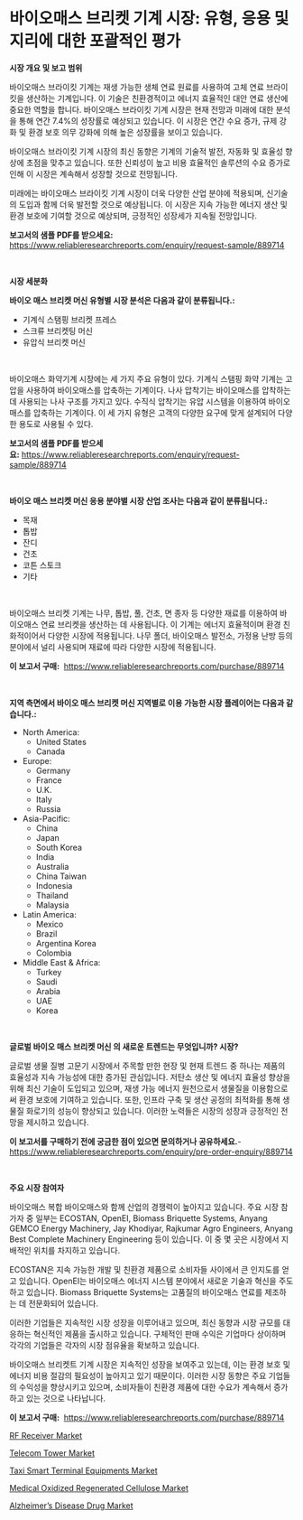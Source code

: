 <p><h1>바이오매스 브리켓 기계 시장: 유형, 응용 및 지리에 대한 포괄적인 평가</h1></p><p><strong>시장 개요 및 보고 범위</strong></p>
<p><p>바이오매스 브라이킷 기계는 재생 가능한 생체 연료 원료를 사용하여 고체 연료 브라이킷을 생산하는 기계입니다. 이 기술은 친환경적이고 에너지 효율적인 대안 연료 생산에 중요한 역할을 합니다. 바이오매스 브라이킷 기계 시장은 현재 전망과 미래에 대한 분석을 통해 연간 7.4%의 성장률로 예상되고 있습니다. 이 시장은 연간 수요 증가, 규제 강화 및 환경 보호 의무 강화에 의해 높은 성장률을 보이고 있습니다.</p><p>바이오매스 브라이킷 기계 시장의 최신 동향은 기계의 기술적 발전, 자동화 및 효율성 향상에 초점을 맞추고 있습니다. 또한 신뢰성이 높고 비용 효율적인 솔루션의 수요 증가로 인해 이 시장은 계속해서 성장할 것으로 전망됩니다.</p><p>미래에는 바이오매스 브라이킷 기계 시장이 더욱 다양한 산업 분야에 적용되며, 신기술의 도입과 함께 더욱 발전할 것으로 예상됩니다. 이 시장은 지속 가능한 에너지 생산 및 환경 보호에 기여할 것으로 예상되며, 긍정적인 성장세가 지속될 전망입니다.</p></p>
<p><strong>보고서의 샘플 PDF를 받으세요:</strong> <a href="https://www.reliableresearchreports.com/enquiry/request-sample/889714">https://www.reliableresearchreports.com/enquiry/request-sample/889714</a></p>
<p>&nbsp;</p>
<p><strong>시장 세분화</strong></p>
<p><strong>바이오 매스 브리켓 머신 유형별 시장 분석은 다음과 같이 분류됩니다.:</strong></p>
<p><ul><li>기계식 스탬핑 브리켓 프레스</li><li>스크류 브리켓팅 머신</li><li>유압식 브리켓 머신</li></ul></p>
<p>&nbsp;</p>
<p><p>바이오매스 화약기계 시장에는 세 가지 주요 유형이 있다. 기계식 스탬핑 화약 기계는 고압을 사용하여 바이오매스를 압축하는 기계이다. 나사 압착기는 바이오매스를 압착하는 데 사용되는 나사 구조를 가지고 있다. 수직식 압착기는 유압 시스템을 이용하여 바이오매스를 압축하는 기계이다. 이 세 가지 유형은 고객의 다양한 요구에 맞게 설계되어 다양한 용도로 사용될 수 있다.</p></p>
<p><strong>보고서의 샘플 PDF를 받으세요:</strong>&nbsp;<a href="https://www.reliableresearchreports.com/enquiry/request-sample/889714">https://www.reliableresearchreports.com/enquiry/request-sample/889714</a></p>
<p>&nbsp;</p>
<p><strong> 바이오 매스 브리켓 머신 응용 분야별 시장 산업 조사는 다음과 같이 분류됩니다.:</strong></p>
<p><ul><li>목재</li><li>톱밥</li><li>잔디</li><li>건초</li><li>코튼 스토크</li><li>기타</li></ul></p>
<p>&nbsp;</p>
<p><p>바이오매스 브리켓 기계는 나무, 톱밥, 풀, 건초, 면 종자 등 다양한 재료를 이용하여 바이오매스 연료 브리켓을 생산하는 데 사용됩니다. 이 기계는 에너지 효율적이며 환경 친화적이어서 다양한 시장에 적용됩니다. 나무 폴더, 바이오매스 발전소, 가정용 난방 등의 분야에서 널리 사용되며 재료에 따라 다양한 시장에 적용됩니다.</p></p>
<p><strong>이 보고서 구매:</strong>&nbsp; <a href="https://www.reliableresearchreports.com/purchase/889714">https://www.reliableresearchreports.com/purchase/889714</a></p>
<p>&nbsp;</p>
<p><strong>지역 측면에서 바이오 매스 브리켓 머신 지역별로 이용 가능한 시장 플레이어는 다음과 같습니다.:</strong></p>
<p><ul>
    <li>
        North America:
        <ul>
            <li>United States</li>
            <li>Canada</li>
        </ul>
    </li>
    <li>
        Europe:
        <ul>
            <li>Germany</li>
            <li>France</li>
            <li>U.K.</li>
            <li>Italy</li>
            <li>Russia</li>
        </ul>
    </li>
    <li>
        Asia-Pacific:
        <ul>
            <li>China</li>
            <li>Japan</li>
            <li>South Korea</li>
            <li>India</li>
            <li>Australia</li>
            <li>China Taiwan</li>
            <li>Indonesia</li>
            <li>Thailand</li>
            <li>Malaysia</li>
        </ul>
    </li>
    <li>
        Latin America:
        <ul>
            <li>Mexico</li>
            <li>Brazil</li>
            <li>Argentina Korea</li>
            <li>Colombia</li>
        </ul>
    </li>
    <li>
        Middle East & Africa:
        <ul>
            <li>Turkey</li>
            <li>Saudi</li>
            <li>Arabia</li>
            <li>UAE</li>
            <li>Korea</li>
        </ul>
    </li>
    </ul></p>
<p>&nbsp;</p>
<p><strong>글로벌 바이오 매스 브리켓 머신 의 새로운 트렌드는 무엇입니까? 시장?</strong></p>
<p><p>글로벌 생물 질병 고문기 시장에서 주목할 만한 현장 및 현재 트렌드 중 하나는 제품의 효율성과 지속 가능성에 대한 증가된 관심입니다. 저탄소 생산 및 에너지 효율성 향상을 위해 최신 기술이 도입되고 있으며, 재생 가능 에너지 원천으로서 생물질을 이용함으로써 환경 보호에 기여하고 있습니다. 또한, 인프라 구축 및 생산 공정의 최적화를 통해 생물질 화로기의 성능이 향상되고 있습니다. 이러한 노력들은 시장의 성장과 긍정적인 전망을 제시하고 있습니다.</p></p>
<p><strong>이 보고서를 구매하기 전에 궁금한 점이 있으면 문의하거나 공유하세요.</strong>- <a href="https://www.reliableresearchreports.com/enquiry/pre-order-enquiry/889714">https://www.reliableresearchreports.com/enquiry/pre-order-enquiry/889714</a></p>
<p>&nbsp;</p>
<p><strong>주요 시장 참여자</strong></p>
<p><p>바이오매스 복합 바이오매스와 함께 산업의 경쟁력이 높아지고 있습니다. 주요 시장 참가자 중 일부는 ECOSTAN, OpenEI, Biomass Briquette Systems, Anyang GEMCO Energy Machinery, Jay Khodiyar, Rajkumar Agro Engineers, Anyang Best Complete Machinery Engineering 등이 있습니다. 이 중 몇 곳은 시장에서 지배적인 위치를 차지하고 있습니다.</p><p>ECOSTAN은 지속 가능한 개발 및 친환경 제품으로 소비자들 사이에서 큰 인지도를 얻고 있습니다. OpenEI는 바이오매스 에너지 시스템 분야에서 새로운 기술과 혁신을 주도하고 있습니다. Biomass Briquette Systems는 고품질의 바이오매스 연료를 제조하는 데 전문화되어 있습니다.</p><p>이러한 기업들은 지속적인 시장 성장을 이루어내고 있으며, 최신 동향과 시장 규모를 대응하는 혁신적인 제품을 출시하고 있습니다. 구체적인 판매 수익은 기업마다 상이하며 각각의 기업들은 각자의 시장 점유율을 확보하고 있습니다.</p><p>바이오매스 브리켓트 기계 시장은 지속적인 성장을 보여주고 있는데, 이는 환경 보호 및 에너지 비용 절감의 필요성이 높아지고 있기 때문이다. 이러한 시장 동향은 주요 기업들의 수익성을 향상시키고 있으며, 소비자들이 친환경 제품에 대한 수요가 계속해서 증가하고 있는 것으로 나타납니다.</p></p>
<p><strong>이 보고서 구매:</strong>&nbsp;&nbsp;<a href="https://www.reliableresearchreports.com/purchase/889714">https://www.reliableresearchreports.com/purchase/889714</a></p>
<p><p><a href="https://issuu.com/reportprime-2/docs/rf-receiver-market-size-2030.pptx">RF Receiver Market</a></p><p><a href="https://view.publitas.com/reportprime-1/telecom-tower-market-size-market-trends-and-growth-outlook-forecasted-for-period-from-2024-to-2031/">Telecom Tower Market</a></p><p><a href="https://issuu.com/reportprime-2/docs/taxi-smart-terminal-equipments-market-size-2030.pp">Taxi Smart Terminal Equipments Market</a></p><p><a href="https://github.com/castoriffic/Market-Research-Report-List-3/blob/main/medical-oxidized-regenerated-cellulose-market.md">Medical Oxidized Regenerated Cellulose Market</a></p><p><a href="https://sulfuric-clavicle-d39.notion.site/Alzheimer-s-Disease-Drug-Market-Size-Focuses-on-Market-Dynamics-In-Depth-Analysis-and-Future-Projec-17181b342ae447ecb23b50bc20259d33">Alzheimer’s Disease Drug Market</a></p></p>
